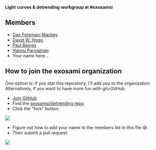 **Light curves & detrending workgroup at #exosamsi**

Members
-------

* [Dan Foreman-Mackey](https://github.com/dfm)
* [David W. Hogg](https://github.com/davidwhogg)
* [Paul Baines](https://github.com/pdbaines)
* [Hannu Parviainen](https://github.com/hpparvi)
* Your name here…


How to join the exosami organization
------------------------------------

One option is: if you star this repository, I'll add you to the organization.
Alternatively, if you want to have more fun with git+GitHub:

* [Join GitHub](https://github.com/)
* Find the [exosamsi/detrending repo](https://github.com/exosamsi/detrending)
* Click the "fork" button:

![](https://raw.github.com/exosamsi/detrending/master/fork.png)

* Figure out how to add your name to the members list in this file :smile:.
* Then submit a pull request:

![](https://raw.github.com/exosamsi/detrending/master/pull.png)
